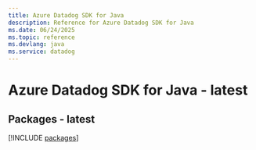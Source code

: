 ```yaml
---
title: Azure Datadog SDK for Java
description: Reference for Azure Datadog SDK for Java
ms.date: 06/24/2025
ms.topic: reference
ms.devlang: java
ms.service: datadog
---
```

# Azure Datadog SDK for Java - latest
## Packages - latest
[!INCLUDE [packages](datadog-index.md)]